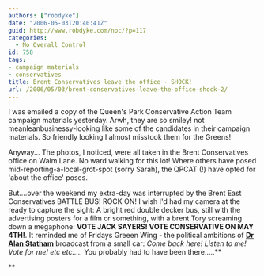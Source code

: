 ```yaml
---
authors: ["robdyke"]
date: "2006-05-03T20:40:41Z"
guid: http://www.robdyke.com/noc/?p=117
categories:
  - No Overall Control
id: 758
tags:
- campaign materials
- conservatives
title: Brent Conservatives leave the office - SHOCK!
url: /2006/05/03/brent-conservatives-leave-the-office-shock-2/
---
```

I was emailed a copy of the Queen's Park Conservative Action Team campaign materials yesterday. Arwh, they are so smiley! not meanleanbusinessy-looking like some of the candidates in their campaign materials. So friendly looking I almost misstook them for the Greens!

Anyway... The photos, I noticed, were all taken in the Brent Conservatives office on Walm Lane. No ward walking for this lot! Where others have posed mid-reporting-a-local-grot-spot (sorry Sarah), the QPCAT (!) have opted for 'about the office' poses.

But....over the weekend my extra-day was interrupted by the Brent East Conservatives BATTLE BUS! ROCK ON! I wish I'd had my camera at the ready to capture the sight: A bright red double decker bus, still with the advertising posters for a film or something, with a brent Tory screaming down a megaphone: **VOTE JACK SAYERS! VOTE CONSERVATIVE ON MAY 4TH!**. It reminded me of Fridays Greeen Wing - the political ambitions of **[Dr Alan Statham](http://www.channel4.com/entertainment/tv/microsites/G/greenwing/alan.html)** broadcast from a small car: _Come back here! Listen to me! Vote for me! etc etc....._ You probably had to have been there.....**
  
**
